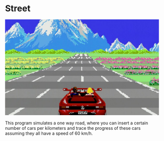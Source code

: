 # Street
![](outrun.jpg)

This program simulates a one way road, where you can insert a certain number of cars per kilometers and trace the progress of these cars assuming they all have a speed of 60 km/h.
